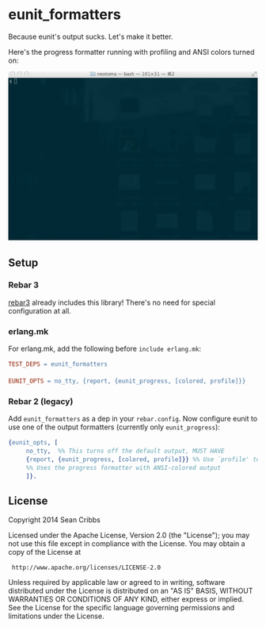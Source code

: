 # eunit_formatters

Because eunit's output sucks. Let's make it better.

Here's the progress formatter running with profiling and ANSI colors
turned on:

![neotoma eunit](demo.gif)

## Setup

### Rebar 3

[rebar3](https://github.com/erlang/rebar3) already includes this
library! There's no need for special configuration at all.

### erlang.mk

For erlang.mk, add the following before `include erlang.mk`:

``` Makefile
TEST_DEPS = eunit_formatters

EUNIT_OPTS = no_tty, {report, {eunit_progress, [colored, profile]}}
```

### Rebar 2 (legacy)
Add `eunit_formatters` as a dep in your `rebar.config`. Now configure
eunit to use one of the output formatters (currently only
`eunit_progress`):

```erlang
{eunit_opts, [
     no_tty,  %% This turns off the default output, MUST HAVE
     {report, {eunit_progress, [colored, profile]}} %% Use `profile' to see test timing information
     %% Uses the progress formatter with ANSI-colored output
     ]}.
```

## License

   Copyright 2014 Sean Cribbs

   Licensed under the Apache License, Version 2.0 (the "License");
   you may not use this file except in compliance with the License.
   You may obtain a copy of the License at

     http://www.apache.org/licenses/LICENSE-2.0

   Unless required by applicable law or agreed to in writing, software
   distributed under the License is distributed on an "AS IS" BASIS,
   WITHOUT WARRANTIES OR CONDITIONS OF ANY KIND, either express or implied.
   See the License for the specific language governing permissions and
   limitations under the License.
